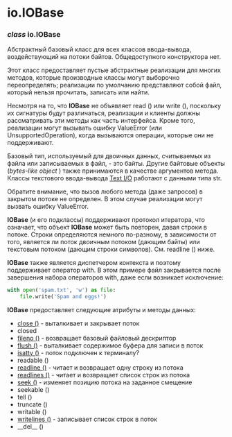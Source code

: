 # io.IOBase

### _class_ io.IOBase

Абстрактный базовый класс для всех классов ввода-вывода, воздействующий на потоки байтов. Общедоступного конструктора нет.

Этот класс предоставляет пустые абстрактные реализации для многих методов, которые производные классы могут выборочно переопределять; реализации по умолчанию представляют собой файл, который нельзя прочитать, записать или найти.

Несмотря на то, что **IOBase** не объявляет read \(\) или write \(\), поскольку их сигнатуры будут различаться, реализации и клиенты должны рассматривать эти методы как часть интерфейса. Кроме того, реализации могут вызывать ошибку ValueError \(или UnsupportedOperation\), когда вызываются операции, которые они не поддерживают.

Базовый тип, используемый для двоичных данных, считываемых из файла или записываемых в файл, - это байты. Другие байтовые объекты \(_bytes-like object_ \) также принимаются в качестве аргументов метода. Классы текстового ввода-вывода [Text I/O](../io.textiobase/) работают с данными типа str.

Обратите внимание, что вызов любого метода \(даже запросов\) в закрытом потоке не определен. В этом случае реализации могут вызвать ошибку ValueError.

**IOBase** \(и его подклассы\) поддерживают протокол итератора, что означает, что объект **IOBase** может быть повторен, давая строки в потоке. Строки определяются немного по-разному, в зависимости от того, является ли поток двоичным потоком \(дающим байты\) или текстовым потоком \(дающим строки символов\). См. readline \(\) ниже.

**IOBase** также является диспетчером контекста и поэтому поддерживает оператор with. В этом примере файл закрывается после завершения набора операторов with, даже если возникает исключение:

```python
with open('spam.txt', 'w') as file:
    file.write('Spam and eggs!')
```

**IOBase** предоставляет следующие атрибуты и методы данных:

* [close \(\)](io.iobase.close.md) - выталкивает и закрывает поток
* closed
* [fileno \(\)](io.iobase.fileno.md) - возвращает базовый файловый дескриптор
* [flush \(\)](io.iobase.flush.md) - выталкивает содержимое буфера для записи в поток
* [isatty \(\)](io.iobase.isatty.md) - поток подключен к терминалу?
* readable \(\)
* [readline \(\)](io.iobase.readline.md) - читает и возвращает одну строку из потока
* [readlines \(\)](io.iobase.readlines.md) - читает и возвращает список строк из потока
* [seek \(\)](io.iobase.seek.md) - изменяет позицию потока на заданное смещение
* seekable \(\)
* tell \(\)
* truncate \(\)
* writable \(\)
* [writelines \(\)](io.iobase.writelines.md) - записывает список строк в поток
* \_\_del\_\_ \(\)

